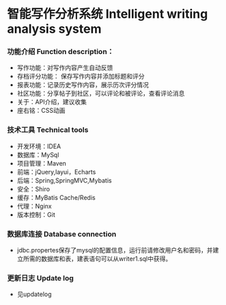 # 智能写作分析系统 Intelligent writing analysis system

### 功能介绍 Function description：
- 写作功能：对写作内容产生自动反馈  
- 存档评分功能： 保存写作内容并添加标题和评分  
- 报表功能：记录历史写作内容，展示历次评分情况  
- 社区功能：分享帖子到社区，可以评论和被评论，查看评论消息  
- 关于：API介绍，建议收集  
- 座右铭：CSS动画  
    
### 技术工具 Technical tools
- 开发环境：IDEA  
- 数据库：MySql  
- 项目管理：Maven  
- 前端：jQuery,layui，Echarts  
- 后端：Spring,SpringMVC,Mybatis  
- 安全：Shiro  
- 缓存：MyBatis Cache/Redis  
- 代理：Nginx  
- 版本控制：Git  
### 数据库连接 Database connection  
- jdbc.propertes保存了mysql的配置信息，运行前请修改用户名和密码，并建立所需的数据库和表，建表语句可以从writer1.sql中获得。  
    
### 更新日志 Update log  
- 见updatelog  
